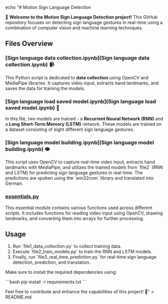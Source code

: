 echo "# Motion Sign Language Detection

🤖 **Welcome to the Motion Sign Language Detection project!** This GitHub repository focuses on detecting sign language gestures in real-time using a combination of computer vision and machine learning techniques.

## Files Overview

### [Sign language data collection.ipynb](Sign language data collection.ipynb) 📹
This Python script is dedicated to **data collection** using OpenCV and MediaPipe libraries. It captures video input, extracts hand landmarks, and saves the data for training the models.

### [Sign language load saved model.ipynb](Sign language load saved model.ipynb) 🧠
In this file, two models are trained - a **Recurrent Neural Network (RNN)** and a **Long Short-Term Memory (LSTM)** network. These models are trained on a dataset consisting of eight different sign language gestures.

### [Sign language model building.ipynb](Sign language model building.ipynb) 👁️
This script uses OpenCV to capture real-time video input, extracts hand landmarks with MediaPipe, and utilizes the trained models from \`file2\` (RNN and LSTM) for predicting sign language gestures in real-time. The predictions are spoken using the \`win32com\` library and translated into German.

### [essentials.py](essentials.py)
This essential module contains various functions used across different scripts. It includes functions for reading video input using OpenCV, drawing landmarks, and converting them into arrays for further processing.

## Usage
1. Run \`file1_data_collection.py\` to collect training data.
2. Execute \`file2_train_models.py\` to train the RNN and LSTM models.
3. Finally, run \`file3_real_time_prediction.py\` for real-time sign language detection, prediction, and translation.

Make sure to install the required dependencies using:

\`\`\`bash
pip install -r requirements.txt
\`\`\`
 

Feel free to contribute and enhance the capabilities of this project! 🚀" > README.md